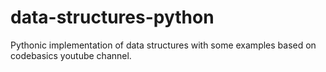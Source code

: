 # data-structures-python
Pythonic implementation of data structures with some examples based on codebasics youtube channel.
